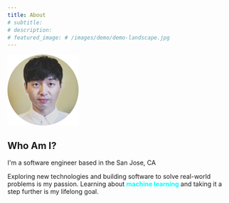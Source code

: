 ```yaml
---
title: About
# subtitle: 
# description: 
# featured_image: # /images/demo/demo-landscape.jpg
---
```


![](images/profile/profile.png)

## Who Am I?
I'm a software engineer based in the San Jose, CA

Exploring new technologies and building software to solve real-world problems is my passion. Learning about <span style="color:cyan">**machine learning**</span> and taking it a step further is my lifelong goal. 
